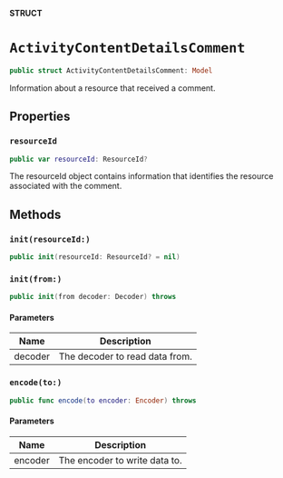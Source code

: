 **STRUCT**

# `ActivityContentDetailsComment`

```swift
public struct ActivityContentDetailsComment: Model
```

Information about a resource that received a comment.

## Properties
### `resourceId`

```swift
public var resourceId: ResourceId?
```

The resourceId object contains information that identifies the resource associated with the comment.

## Methods
### `init(resourceId:)`

```swift
public init(resourceId: ResourceId? = nil)
```

### `init(from:)`

```swift
public init(from decoder: Decoder) throws
```

#### Parameters

| Name | Description |
| ---- | ----------- |
| decoder | The decoder to read data from. |

### `encode(to:)`

```swift
public func encode(to encoder: Encoder) throws
```

#### Parameters

| Name | Description |
| ---- | ----------- |
| encoder | The encoder to write data to. |